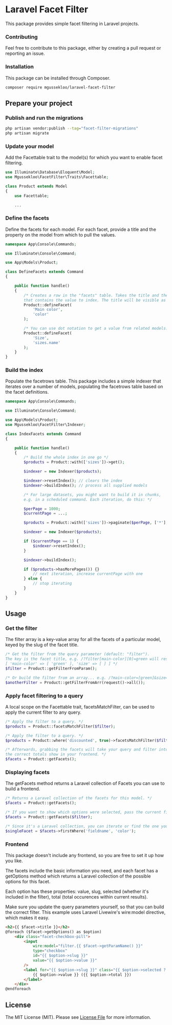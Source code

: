 # Laravel Facet Filter

This package provides simple facet filtering in Laravel projects.

### Contributing

Feel free to contribute to this package, either by creating a pull request
or reporting an issue.

### Installation

This package can be installed through Composer.

``` bash
composer require mgussekloo/laravel-facet-filter
```

## Prepare your project

### Publish and run the migrations

``` bash
php artisan vendor:publish --tag="facet-filter-migrations"
php artisan migrate
```

### Update your model

Add the Facettable trait to the model(s) for which you want to enable facet filtering.

``` php
use Illuminate\Database\Eloquent\Model;
use Mgussekloo\FacetFilter\Traits\Facettable;

class Product extends Model
{
    use Facettable;

    ...

```

### Define the facets

Define the facets for each model. For each facet, provide a title and the property on the model
from which to pull the values.

``` php
namespace App\Console\Commands;

use Illuminate\Console\Command;

use App\Models\Product;

class DefineFacets extends Command
{

    public function handle()
    {
        /* Creates a row in the "facets" table. Takes the title and the field on the model
        that contains the value to index. The title will be visible as the key in the GET parameter. */
        Product::defineFacet(
            'Main color',
            'color'
        );

        /* You can use dot notation to get a value from related models. */
        Product::defineFacet(
            'Size',
            'sizes.name'
        );
    }
}
```

### Build the index

Populate the facetrows table. This package includes a simple indexer
that iterates over a number of models, populating the facetrows table based on
the facet definitions.

``` php
namespace App\Console\Commands;

use Illuminate\Console\Command;

use App\Models\Product;
use Mgussekloo\FacetFilter\Indexer;

class IndexFacets extends Command
{

    public function handle()
    {
        /* Build the whole index in one go */
        $products = Product::with(['sizes'])->get();

        $indexer = new Indexer($products);

        $indexer->resetIndex(); // clears the index
        $indexer->buildIndex(); // process all supplied models

        /* For large datasets, you might want to build it in chunks,
        e.g. in a scheduled command. Each iteration, do this: */

        $perPage = 1000;
        $currentPage = ...;

        $products = Product::with(['sizes'])->paginate($perPage, ['*'], 'page', $currentPage);

        $indexer = new Indexer($products);

        if ($currentPage == 1) {
            $indexer->resetIndex();
        }

        $indexer->buildIndex();

        if ($products->hasMorePages()) {}
            // next iteration, increase currentPage with one
        } else {
            // stop iterating
        }
    }
}
```

## Usage

### Get the filter

The filter array is a key-value array for all the facets of a particular model, keyed by the slug of the facet title.

``` php
/* Get the filter from the query parameter (default: "filter").
The key is the facet title, e.g. /?filter[main-color][0]=green will result in:
[ 'main-color' => [ 'green' ], 'size' => [ ] ] */
$filter = Product::getFilterFromParam();

/* Or build the filter from an array... e.g. /?main-color=[green]&size=[s,m] */
$anotherFilter = Product::getFilterFromArr(request()->all());
```

### Apply facet filtering to a query

A local scope on the Facettable trait, facetsMatchFilter, can be used to
apply the current filter to any query.

``` php
/* Apply the filter to a query. */
$products = Product::facetsMatchFilter($filter);

/* Apply the filter to a query. */
$products = Product::where('discounted', true)->facetsMatchFilter($filter);

/* Afterwards, grabbing the facets will take your query and filter into account automagically so
the correct totals show in your frontend. */
$facets = Product::getFacets();
```

### Displaying facets

The getFacets method returns a Laravel collection of Facets you can use to build a frontend.

``` php
/* Returns a Laravel collection of the facets for this model. */
$facets = Product::getFacets();

/* If you want to show which options were selected, pass the current filter to the method. */
$facets = Product::getFacets($filter);

/* Since it's a Laravel collection, you can iterate or find the one you need easily. */
$singleFacet = $facets->firstWhere('fieldname', 'color');

```

### Frontend

This package doesn't include any frontend, so you are free to set it up how you like.

The facets include the basic information you need, and each facet has a getOptions method
which returns a Laravel collection of the possible options for this facet.

Each option has these properties: value, slug, selected (whether it's included in the filter), total (total occurences within current results).

Make sure you update the query parameters yourself, so that you can build the correct filter.
This example uses Laravel Livewire's wire:model directive, which makes it easy.

``` html
<h2>{{ $facet->title }}</h2>
@foreach ($facet->getOptions() as $option)
    <div class="facet-checkbox-pill">
        <input
            wire:model="filter.{{ $facet->getParamName() }}"
            type="checkbox"
            id="{{ $option->slug }}"
            value="{{ $option->value }}"
        />
        <label for="{{ $option->slug }}" class="{{ $option->selected ? 'selected' : '' }}">
            {{ $option->value }} ({{ $option->total }})
        </label>
    </div>
@endforeach
```

## License

The MIT License (MIT). Please see [License File](LICENSE.md) for more information.

